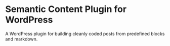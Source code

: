 # Semantic Content Plugin for WordPress
A WordPress plugin for building cleanly coded posts from predefined blocks and markdown.
